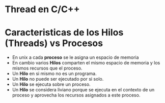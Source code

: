 # Thread en C/C++

# Caracteristicas de los Hilos (Threads) vs Procesos

* En unix a cada **proceso** se le asigna un espacio de memoria
* En cambio varios **Hilos** comparten el mismo espacio de memoria y los mismos recursos que el proceso.
* Un **Hilo** en si mismo no es un programa.
* Un **Hilo** no puede ser ejecutado por si solo.
* Un **Hilo** se ejecuta sobre un proceso.
* Un **Hilo** se considera liviano porque se ejecuta en el contexto de un proceso y aprovecha los recursos asignados a este proceso.